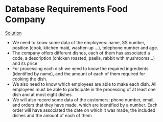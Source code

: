 # Database Requirements Food Company
[Solution](SOLVED.md)

 * We need to know some data of the employees: name, SS number, position (cook, kitchen maid, washer-up ...),
telephone number and age.
 * The company offers different dishes, each of them has associated a code, a description (chicken roasted, paella, rabbit with mushrooms...) and its price.
 * For processing each dish we need to know the required ingredients (identified by name), and the amount of each of them required for cooking the dish.
 * We also need to know which employees are able to make each dish. All employees must be able to participate in the processing of at least one dish and at most eight dishes. 
 * We will also record some data of the customers: phone number, email, and orders that they have made, which are identified by a number. Each order will have associated the date on which it was made, the included dishes and the amount of each of them

